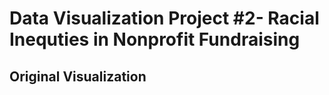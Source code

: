 # Data Visualization Project #2- Racial Inequties in Nonprofit Fundraising
## Original Visualization
